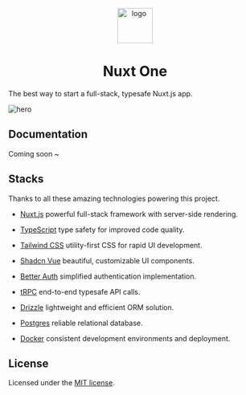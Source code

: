 <p align="center">
 <img align="center" src="https://cdn.jsdelivr.net/gh/easy-temps/easy-static/logo.png" height="70" alt="logo"/>
 <h1 align="center">Nuxt One</h1>
</p>

The best way to start a full-stack, typesafe Nuxt.js app.

![hero](https://cdn.jsdelivr.net/gh/easy-temps/easy-static/og.png)

## Documentation

Coming soon ~

## Stacks

Thanks to all these amazing technologies powering this project.

- [Nuxt.js](https://nuxt.com/) powerful full-stack framework with server-side rendering.
- [TypeScript](https://www.typescriptlang.org/) type safety for improved code quality.
- [Tailwind CSS](https://tailwindcss.com/) utility-first CSS for rapid UI development.
- [Shadcn Vue](https://www.shadcn-vue.com/) beautiful, customizable UI components.
- [Better Auth](https://better-auth.com/) simplified authentication implementation.
- [tRPC](https://trpc.io/) end-to-end typesafe API calls.
- [Drizzle](https://orm.drizzle.team/) lightweight and efficient ORM solution.
- [Postgres](https://www.postgresql.org/) reliable relational database.

- [Docker](https://www.docker.com/) consistent development environments and deployment.

## License

Licensed under the [MIT license](https://github.com/easy-temps/nuxt-one/blob/main/LICENSE).
